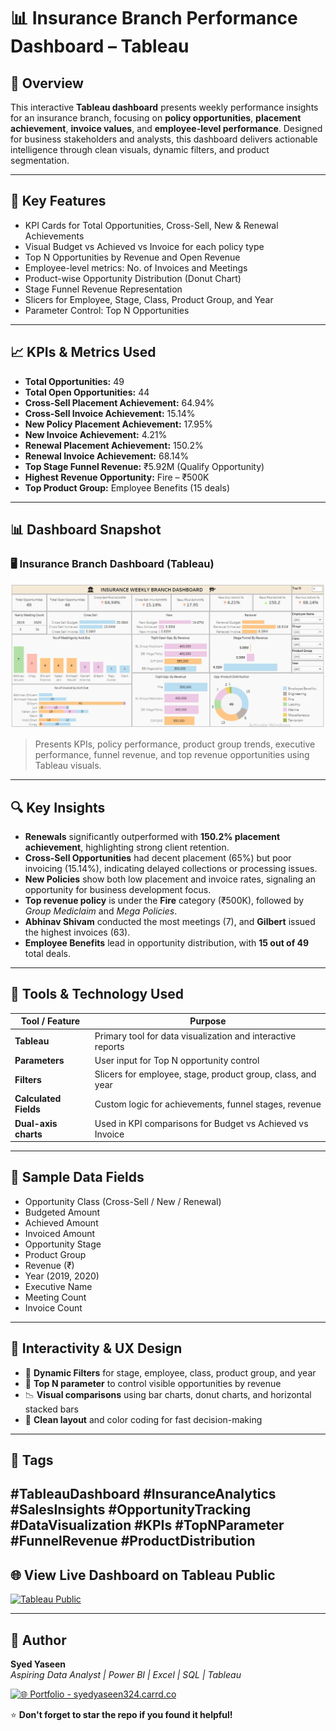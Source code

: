 # 📊 Insurance Branch Performance Dashboard – Tableau

## 📌 Overview  
This interactive **Tableau dashboard** presents weekly performance insights for an insurance branch, focusing on **policy opportunities**, **placement achievement**, **invoice values**, and **employee-level performance**. Designed for business stakeholders and analysts, this dashboard delivers actionable intelligence through clean visuals, dynamic filters, and product segmentation.

---

## 🧠 Key Features

- KPI Cards for Total Opportunities, Cross-Sell, New & Renewal Achievements
- Visual Budget vs Achieved vs Invoice for each policy type
- Top N Opportunities by Revenue and Open Revenue
- Employee-level metrics: No. of Invoices and Meetings
- Product-wise Opportunity Distribution (Donut Chart)
- Stage Funnel Revenue Representation
- Slicers for Employee, Stage, Class, Product Group, and Year
- Parameter Control: Top N Opportunities

---

## 📈 KPIs & Metrics Used

- **Total Opportunities:** 49  
- **Total Open Opportunities:** 44  
- **Cross-Sell Placement Achievement:** 64.94%  
- **Cross-Sell Invoice Achievement:** 15.14%  
- **New Policy Placement Achievement:** 17.95%  
- **New Invoice Achievement:** 4.21%  
- **Renewal Placement Achievement:** 150.2%  
- **Renewal Invoice Achievement:** 68.14%  
- **Top Stage Funnel Revenue:** ₹5.92M (Qualify Opportunity)  
- **Highest Revenue Opportunity:** Fire – ₹500K  
- **Top Product Group:** Employee Benefits (15 deals)

---

## 📊 Dashboard Snapshot

### 🖥️ Insurance Branch Dashboard (Tableau)
![Insurance Tableau Dashboard](./T_Report.JPG)

> Presents KPIs, policy performance, product group trends, executive performance, funnel revenue, and top revenue opportunities using Tableau visuals.

---

## 🔍 Key Insights

- **Renewals** significantly outperformed with **150.2% placement achievement**, highlighting strong client retention.
- **Cross-Sell Opportunities** had decent placement (65%) but poor invoicing (15.14%), indicating delayed collections or processing issues.
- **New Policies** show both low placement and invoice rates, signaling an opportunity for business development focus.
- **Top revenue policy** is under the **Fire** category (₹500K), followed by *Group Mediclaim* and *Mega Policies*.
- **Abhinav Shivam** conducted the most meetings (7), and **Gilbert** issued the highest invoices (63).
- **Employee Benefits** lead in opportunity distribution, with **15 out of 49** total deals.

---

## 🧰 Tools & Technology Used

| Tool / Feature   | Purpose                                                      |
|------------------|--------------------------------------------------------------|
| **Tableau**      | Primary tool for data visualization and interactive reports  |
| **Parameters**   | User input for Top N opportunity control                     |
| **Filters**      | Slicers for employee, stage, product group, class, and year  |
| **Calculated Fields** | Custom logic for achievements, funnel stages, revenue |
| **Dual-axis charts** | Used in KPI comparisons for Budget vs Achieved vs Invoice |

---

## 📁 Sample Data Fields

- Opportunity Class (Cross-Sell / New / Renewal)  
- Budgeted Amount  
- Achieved Amount  
- Invoiced Amount  
- Opportunity Stage  
- Product Group  
- Revenue (₹)  
- Year (2019, 2020)  
- Executive Name  
- Meeting Count  
- Invoice Count  

---

## 🎯 Interactivity & UX Design

- 🔁 **Dynamic Filters** for stage, employee, class, product group, and year
- 📌 **Top N parameter** to control visible opportunities by revenue
- 📉 **Visual comparisons** using bar charts, donut charts, and horizontal stacked bars
- 🎯 **Clean layout** and color coding for fast decision-making

---
## 📌 Tags

#TableauDashboard  #InsuranceAnalytics  #SalesInsights  #OpportunityTracking   #DataVisualization   #KPIs   #TopNParameter   #FunnelRevenue   #ProductDistribution
---

## 🌐 View Live Dashboard on Tableau Public

[![Tableau Public](https://img.shields.io/badge/View_on-Tableau_Public-blue?logo=tableau&logoColor=white&style=for-the-badge)](https://public.tableau.com/app/profile/syed.yaseen1131/viz/Insurance_Branch_Dashboard/Dashboard)


---
## 👤 Author

**Syed Yaseen**  
*Aspiring Data Analyst | Power BI | Excel | SQL | Tableau*

[![🌐 Portfolio - syedyaseen324.carrd.co](https://img.shields.io/badge/Visit-My%20Portfolio-blue?style=for-the-badge&logo=internet-explorer)](https://syedyaseen324.carrd.co/)

⭐ **Don't forget to star the repo if you found it helpful!**



